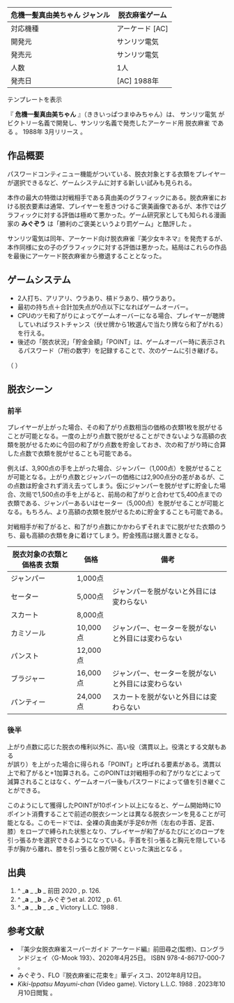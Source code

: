危機一髪真由美ちゃん  ジャンル  |  脱衣麻雀ゲーム   
---|---  
対応機種  |  アーケード  [AC]   
開発元  |  サンリツ電気   
発売元  |  サンリツ電気   
人数  |  1人   
発売日  |  [AC]  1988年   
テンプレートを表示  
  
『 **危機一髪真由美ちゃん** 』（ききいっぱつまゆみちゃん）は、  サンリツ電気  がビクトリー名義で開発し、サンリツ名義で発売したアーケード用
脱衣麻雀  である    。  1988年  3月リリース    。

##  作品概要



パスワードコンティニュー機能がついている、脱衣対象とする衣類をプレイヤーが選択できるなど、ゲームシステムに対する新しい試みも見られる。

本作の最大の特徴は対戦相手である真由美のグラフィックにある。脱衣麻雀における脱衣要素は通常、プレイヤーを惹きつけるご褒美画像であるが、本作ではグラフィックに対する評価は極めて悪かった。ゲーム研究家としても知られる漫画家の
**みぐぞう** は「勝利のご褒美というより罰ゲーム」と酷評した    。

サンリツ電気は同年、アーケード向け脱衣麻雀『美少女キネマ』を発売するが、本作同様に女の子のグラフィックに対する評価は悪かった。結局はこれらの作品を最後にアーケード脱衣麻雀から撤退することとなった。

##  ゲームシステム



  * 2人打ち、アリアリ、ウラあり、槓ドラあり、槓ウラあり。 
  * 最初の持ち点＋合計加失点が0点以下になればゲームオーバー。 
  * CPUのツモ和了がりによってゲームオーバーになる場合、プレイヤーが聴牌していればラストチャンス（伏せ牌から1枚選んで当たり牌なら和了がれる）を行える。 
  * 後述の「脱衣状況」「貯金金額」「POINT」は、ゲームオーバー時に表示されるパスワード（7桁の数字）を記録することで、次のゲームに引き継げる。 

（    ）

##  脱衣シーン



###  前半



プレイヤーが上がった場合、その和了がり点数相当の価格の衣類1枚を脱がせることが可能となる。一度の上がり点数で脱がせることができないような高額の衣類を脱がせるために今回の和了がり点数を貯金しておき、次の和了がり時に合算した点数で衣類を脱がせることも可能である。

例えば、3,900点の手を上がった場合、ジャンパー（1,000点）を脱がせることが可能となる。上がり点数とジャンパーの価格には2,900点分の差があるが、この点数は貯金されず消え去ってしまう。仮にジャンパーを脱がせずに貯金した場合、次局で1,500点の手を上がると、前局の和了がりと合わせて5,400点までの衣類である、ジャンパーあるいはセーター（5,000点）を脱がせることが可能となる。もちろん、より高額の衣類を脱がせるために貯金することも可能である。

対戦相手が和了がると、和了がり点数にかかわらずそれまでに脱がせた衣類のうち、最も高額の衣類を身に着けてしまう。貯金残高は据え置きとなる。

脱衣対象の衣類と価格表    衣類  |  価格  |  備考   
---|---|---  
ジャンパー  |  1,000点  |   
セーター  |  5,000点  |  ジャンパーを脱がないと外目には変わらない   
スカート  |  8,000点  |   
カミソール  |  10,000点  |  ジャンパー、セーターを脱がないと外目には変わらない   
パンスト  |  12,000点  |   
ブラジャー  |  16,000点  |  ジャンパー、セーターを脱がないと外目には変わらない   
パンティー  |  24,000点  |  スカートを脱がないと外目には変わらない   
  
###  後半



上がり点数に応じた脱衣の権利以外に、高い役（満貫以上。役満とする文献もある  
が誤り）を上がった場合に得られる「POINT」と呼ばれる要素がある。満貫以上で和了がると+1加算される。このPOINTは対戦相手の和了がりなどによって減算されることはなく、ゲームオーバー後もパスワードによって値を引き継ぐことができる。

このようにして獲得したPOINTが10ポイント以上になると、ゲーム開始時に10ポイント消費することで前述の脱衣シーンとは異なる脱衣シーンを見ることが可能となる。このモードでは、全裸の真由美が手足6か所（左右の手首、足首、膝）をロープで縛られた状態となり、プレイヤーが和了がるたびにどのロープを引っ張るかを選択できるようになっている。手首を引っ張ると胸元を隠している手が胸から離れ、膝を引っ張ると股が開くといった演出となる
  。

##  出典



  1. ^  _**a** _ _**b** _ 前田 2020  , p. 126. 
  2. ^  _**a** _ _**b** _ みぐぞうet al. 2012  , p. 61. 
  3. ^  _**a** _ _**b** _ _**c** _ Victory L.L.C. 1988  . 

##  参考文献



  * 『美少女脱衣麻雀スーパーガイド アーケード編』前田尋之(監修)、ロングランドジェイ〈G-Mook 193〉、2020年4月25日。  ISBN  978-4-86717-000-7  。 
  * みぐぞう、FLO『脱衣麻雀に花束を』華ディスコ、2012年8月12日。 
  * _Kiki-Ippatsu Mayumi-chan_ (Video game). Victory L.L.C. 1988  . 2023年10月10日閲覧  。 

